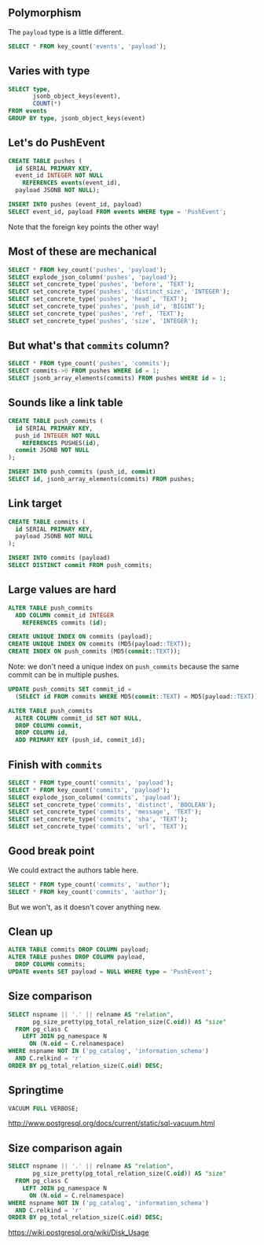 ## Polymorphism

The `payload` type is a little different.

```sql
SELECT * FROM key_count('events', 'payload');
```


## Varies with type

```sql
SELECT type,
       jsonb_object_keys(event),
       COUNT(*)
FROM events
GROUP BY type, jsonb_object_keys(event)
```


## Let's do PushEvent

```sql
CREATE TABLE pushes (
  id SERIAL PRIMARY KEY,
  event_id INTEGER NOT NULL
    REFERENCES events(event_id),
  payload JSONB NOT NULL);

INSERT INTO pushes (event_id, payload)
SELECT event_id, payload FROM events WHERE type = 'PushEvent';
```

Note that the foreign key points the other way!


## Most of these are mechanical

```sql
SELECT * FROM key_count('pushes', 'payload');
SELECT explode_json_column('pushes', 'payload');
SELECT set_concrete_type('pushes', 'before', 'TEXT');
SELECT set_concrete_type('pushes', 'distinct_size', 'INTEGER');
SELECT set_concrete_type('pushes', 'head', 'TEXT');
SELECT set_concrete_type('pushes', 'push_id', 'BIGINT');
SELECT set_concrete_type('pushes', 'ref', 'TEXT');
SELECT set_concrete_type('pushes', 'size', 'INTEGER');
```


## But what's that `commits` column?

```sql
SELECT * FROM type_count('pushes', 'commits');
SELECT commits->0 FROM pushes WHERE id = 1;
SELECT jsonb_array_elements(commits) FROM pushes WHERE id = 1;
```


## Sounds like a link table

```sql
CREATE TABLE push_commits (
  id SERIAL PRIMARY KEY,
  push_id INTEGER NOT NULL
    REFERENCES PUSHES(id),
  commit JSONB NOT NULL
);

INSERT INTO push_commits (push_id, commit)
SELECT id, jsonb_array_elements(commits) FROM pushes;
```


## Link target

```sql
CREATE TABLE commits (
  id SERIAL PRIMARY KEY,
  payload JSONB NOT NULL
);

INSERT INTO commits (payload)
SELECT DISTINCT commit FROM push_commits;
```


## Large values are hard

```sql
ALTER TABLE push_commits
  ADD COLUMN commit_id INTEGER
    REFERENCES commits (id);

CREATE UNIQUE INDEX ON commits (payload);
CREATE UNIQUE INDEX ON commits (MD5(payload::TEXT));
CREATE INDEX ON push_commits (MD5(commit::TEXT));
```

Note: we don't need a unique index on `push_commits` because the same commit
can be in multiple pushes.


```sql
UPDATE push_commits SET commit_id =
  (SELECT id FROM commits WHERE MD5(commit::TEXT) = MD5(payload::TEXT));

ALTER TABLE push_commits
  ALTER COLUMN commit_id SET NOT NULL,
  DROP COLUMN commit,
  DROP COLUMN id,
  ADD PRIMARY KEY (push_id, commit_id);
```


## Finish with `commits`

```sql
SELECT * FROM type_count('commits', 'payload');
SELECT * FROM key_count('commits', 'payload');
SELECT explode_json_column('commits', 'payload');
SELECT set_concrete_type('commits', 'distinct', 'BOOLEAN');
SELECT set_concrete_type('commits', 'message', 'TEXT');
SELECT set_concrete_type('commits', 'sha', 'TEXT');
SELECT set_concrete_type('commits', 'url', 'TEXT');
```


## Good break point

We could extract the authors table here.

```sql
SELECT * FROM type_count('commits', 'author');
SELECT * FROM key_count('commits', 'author');
```

But we won't, as it doesn't cover anything new.


## Clean up

```sql
ALTER TABLE commits DROP COLUMN payload;
ALTER TABLE pushes DROP COLUMN payload,
  DROP COLUMN commits;
UPDATE events SET payload = NULL WHERE type = 'PushEvent';
```


## Size comparison

```sql
SELECT nspname || '.' || relname AS "relation",
       pg_size_pretty(pg_total_relation_size(C.oid)) AS "size"
  FROM pg_class C
    LEFT JOIN pg_namespace N
      ON (N.oid = C.relnamespace)
WHERE nspname NOT IN ('pg_catalog', 'information_schema')
  AND C.relkind = 'r'
ORDER BY pg_total_relation_size(C.oid) DESC;
```


## Springtime

```sql
VACUUM FULL VERBOSE;
```

http://www.postgresql.org/docs/current/static/sql-vacuum.html


## Size comparison again

```sql
SELECT nspname || '.' || relname AS "relation",
       pg_size_pretty(pg_total_relation_size(C.oid)) AS "size"
  FROM pg_class C
    LEFT JOIN pg_namespace N
      ON (N.oid = C.relnamespace)
WHERE nspname NOT IN ('pg_catalog', 'information_schema')
  AND C.relkind = 'r'
ORDER BY pg_total_relation_size(C.oid) DESC;
```

https://wiki.postgresql.org/wiki/Disk_Usage
